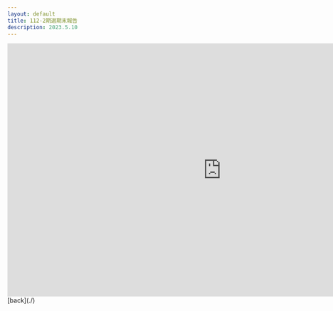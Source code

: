 ```yaml
---
layout: default
title: 112-2期選期末報告
description: 2023.5.10
---
```

<iframe src="https://365mail-my.sharepoint.com/personal/b104030027_o365_student_nsysu_edu_tw/_layouts/15/Doc.aspx?sourcedoc={999b1a42-d894-4380-8db4-fd43b8a536d1}&amp;action=embedview&amp;wdAr=1.7777777777777777" width="960px" height="569px" frameborder="0">這是 <a target="_blank" href="https://office.com/webapps">Office</a> 提供的內嵌 <a target="_blank" href="https://office.com">Microsoft Office</a> 簡報。</iframe>
[back](./)
